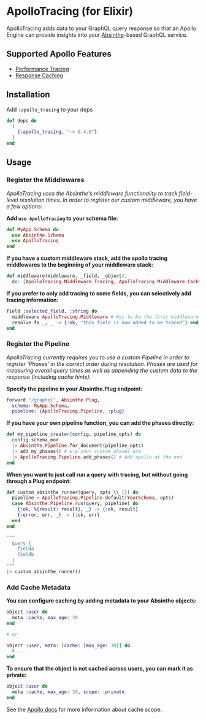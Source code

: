 # ApolloTracing (for Elixir)

ApolloTracing adds data to your GraphQL query response so that an Apollo Engine can provide insights into your [Absinthe](http://absinthe-graphql.org)-based GraphQL service.

## Supported Apollo Features

- [Performance Tracing](https://www.apollographql.com/docs/engine/performance.html)
- [Response Caching](https://www.apollographql.com/docs/engine/caching.html)

## Installation

Add `:apollo_tracing` to your deps
```elixir
def deps do
  [
    {:apollo_tracing, "~> 0.4.0"}
  ]
end
```

## Usage

### Register the Middlewares

*ApolloTracing uses the Absinthe's middleware functionality to track field-level resolution times. In order to register our custom middleware, you have a few options:*

**Add `use ApolloTracing` to your schema file:**

```elixir
def MyApp.Schema do
  use Absinthe.Schema
  use ApolloTracing
end
```

**If you have a custom middleware stack, add the apollo tracing middlewares to the beginning of your middleware stack:**

```elixir
def middleware(middleware, _field, _object),
  do: [ApolloTracing.Middleware.Tracing, ApolloTracing.Middleware.Caching] ++ [...your other middlewares]
```

**If you prefer to only add tracing to some fields, you can selectively add tracing information:**

```elixir
field :selected_field, :string do
  middleware ApolloTracing.Middleware # Has to be the first middleware
  resolve fn _, _ -> {:ok, "this field is now added to be traced"} end
end
```

### Register the Pipeline

*ApolloTracing currently requires you to use a custom Pipeline in order to register 'Phases' in the correct order during resolution. Phases are used for measuring overall query times as well as appending the custom data to the response (including cache hints).*

**Specify the pipeline in your Absinthe.Plug endpoint:**

```elixir
forward "/graphql", Absinthe.Plug,
  schema: MyApp.Schema,
  pipeline: {ApolloTracing.Pipeline, :plug}
```

**If you have your own pipeline function, you can add the phases directly:**

```elixir
def my_pipeline_creator(config, pipeline_opts) do
  config.schema_mod
  |> Absinthe.Pipeline.for_document(pipeline_opts)
  |> add_my_phases() # w.e your custom phases are
  |> ApolloTracing.Pipeline.add_phases() # Add apollo at the end
end
```

**When you want to just call run a query with tracing, but without going through a Plug endpoint:**

```elixir
def custom_absinthe_runner(query, opts \\ []) do
  pipeline = ApolloTracing.Pipeline.default(YourSchema, opts)
  case Absinthe.Pipeline.run(query, pipeline) do
    {:ok, %{result: result}, _} -> {:ok, result}
    {:error, err, _} -> {:ok, err}
  end
end

"""
  query {
    fielda
    fieldb
  }
"""
|> custom_absinthe_runner()
```

### Add Cache Metadata

**You can configure caching by adding metadata to your Absinthe objects:**

```elixir
object :user do
  meta :cache, max_age: 30
end

# or

object :user, meta: [cache: [max_age: 30]] do
  # ...
end
```

**To ensure that the object is not cached across users, you can mark it as private:**

```elixir
object :user do
  meta :cache, max_age: 30, scope: :private
end
```

See the [Apollo docs](https://www.apollographql.com/docs/engine/caching.html#hints-to-schema) for more information about cache scope.
